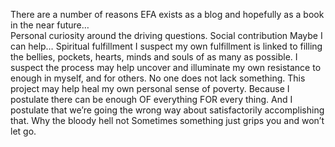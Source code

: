 There are a number of reasons EFA exists as a blog and hopefully as a book in the near future…  
Personal curiosity around the driving questions. 
Social contribution Maybe I can help… 
Spiritual fulfillment 
I suspect my own fulfillment is linked to filling the bellies, pockets, hearts, minds and souls of as many as possible. 
I suspect the process may help uncover and illuminate my own resistance to enough in myself, and for others. 
No one does not lack something. 
This project may help heal my own personal sense of poverty. 
Because I postulate there can be enough OF everything FOR every thing. And I postulate that we’re going the wrong way about satisfactorily accomplishing that. 
Why the bloody hell not Sometimes something just grips you and won’t let go.
